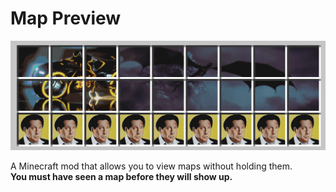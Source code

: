 # Map Preview

![](Epic%20maps.png)

A Minecraft mod that allows you to view maps without holding them.<br>
<b>You must have seen a map before they will show up.<b/>
